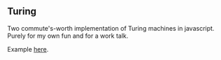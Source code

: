 Turing
------

Two commute's-worth implementation of Turing machines in javascript. Purely for my own fun and for a work talk.

Example [here](https://mattgodbolt.github.io/turing/).
